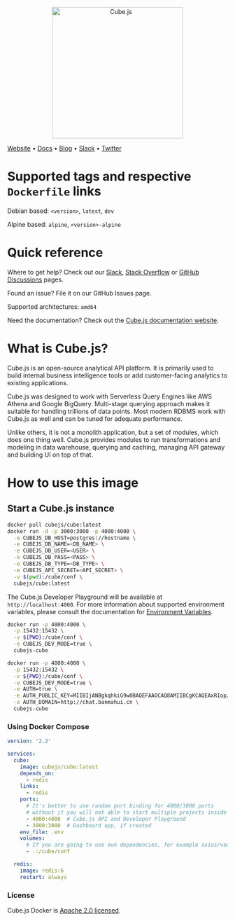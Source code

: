 <p align="center"><a href="https://cube.dev"><img src="https://i.imgur.com/zYHXm4o.png" alt="Cube.js" width="300px"></a></p>

[Website](https://cube.dev) • [Docs](https://cube.dev/docs) •
[Blog](https://cube.dev/blog) • [Slack](https://slack.cube.dev) • [Twitter](https://twitter.com/the_cube_dev)

# Supported tags and respective `Dockerfile` links

Debian based: `<version>`, `latest`, `dev`

Alpine based: `alpine`, `<version>-alpine`

# Quick reference

Where to get help? Check out our [Slack][link-slack], [Stack
Overflow][link-stack-overflow] or [GitHub Discussions][link-github-discussions]
pages.

[link-slack]: https://slack.cube.dev/
[link-stack-overflow]: https://stackoverflow.com/search?q=cube.js
[link-github-discussions]: https://github.com/cube-js/cube.js/discussions

Found an issue? File it on our GitHub Issues page.

Supported architectures: `amd64`

Need the documentation? Check out the [Cube.js documentation
website][link-cubejs-docs].

[link-cubejs-docs]: https://cube.dev/docs

# What is Cube.js?

Cube.js is an open-source analytical API platform. It is primarily used to build
internal business intelligence tools or add customer-facing analytics to
existing applications.

Cube.js was designed to work with Serverless Query Engines like AWS Athena and
Google BigQuery. Multi-stage querying approach makes it suitable for handling
trillions of data points. Most modern RDBMS work with Cube.js as well and can be
tuned for adequate performance.

Unlike others, it is not a monolith application, but a set of modules, which
does one thing well. Cube.js provides modules to run transformations and
modeling in data warehouse, querying and caching, managing API gateway and
building UI on top of that.

# How to use this image

## Start a Cube.js instance

```bash
docker pull cubejs/cube:latest
docker run -d -p 3000:3000 -p 4000:4000 \
  -e CUBEJS_DB_HOST=postgres://hostname \
  -e CUBEJS_DB_NAME=<DB_NAME> \
  -e CUBEJS_DB_USER=<USER> \
  -e CUBEJS_DB_PASS=<PASS> \
  -e CUBEJS_DB_TYPE=<DB_TYPE> \
  -e CUBEJS_API_SECRET=<API_SECRET> \
  -v $(pwd):/cube/conf \
  cubejs/cube:latest
```

The Cube.js Developer Playground will be available at `http://localhost:4000`.
For more information about supported environment variables, please consult the
documentation for [Environment Variables][link-cubejs-env-vars].

[link-cubejs-env-vars]: https://cube.dev/docs/reference/environment-variables

```bash
docker run -p 4000:4000 \
  -p 15432:15432 \
  -v ${PWD}:/cube/conf \
  -e CUBEJS_DEV_MODE=true \
  cubejs-cube
```

```bash
docker run -p 4000:4000 \
  -p 15432:15432 \
  -v ${PWD}:/cube/conf \
  -e CUBEJS_DEV_MODE=true \
  -e AUTH=true \
  -e AUTH_PUBLIC_KEY=MIIBIjANBgkqhkiG9w0BAQEFAAOCAQ8AMIIBCgKCAQEAxRIop/1B6TlKZtWlMDbLvR9lyxgnXvtL75+hrzx1h7UX4DZCz92uEQLd6N9Jhd8oa6dQ3hnZI4DeIHIqoy6gSAlOe4Q0gI9g0kEBVPcSdbqRBQz1+Q+01lH8PTXLgzSUxqF27oUYJfXZq9INGtELfWluxq0utxZ75IYn9MiSrKHOynQN47Ct2itYTQStIkn7QqzzchDUl5iCrMaz53zQCGGyPaQwpwBBYRd/mr4hUpld87quTfF59xa8z1zSgsch/kKXsJ/Dgx84Imhlv+zyFrzQ05aC0qEuPJQi5a39SLTMrkLHsieeXiby1Z1wtfoa0RO7T4/dXOMfpvXu5fTPTQIDAQAB \
  -e AUTH_DOMAIN=http://chat.banmahui.cn \
  cubejs-cube
```

### Using Docker Compose

```yaml
version: '2.2'

services:
  cube:
    image: cubejs/cube:latest
    depends_on:
      - redis
    links:
      - redis
    ports:
      # It's better to use random port binding for 4000/3000 ports
      # without it you will not able to start multiple projects inside docker
      - 4000:4000  # Cube.js API and Developer Playground
      - 3000:3000  # Dashboard app, if created
    env_file: .env
    volumes:
      # If you are going to use own dependencies, for example axios/vault or anything else for getting configuration
      - .:/cube/conf

  redis:
    image: redis:6
    restart: always
```

### License

Cube.js Docker is [Apache 2.0 licensed](./LICENSE).
